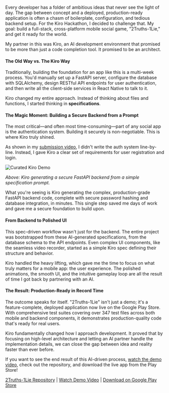 Every developer has a folder of ambitious ideas that never see the light of day. The gap between concept and a deployed, production-ready application is often a chasm of boilerplate, configuration, and tedious backend setup. For the Kiro Hackathon, I decided to challenge that. My goal: build a full-stack, cross-platform mobile social game, "2Truths-1Lie," and get it ready for the world.

My partner in this was Kiro, an AI development environment that promised to be more than just a code completion tool. It promised to be an architect.

#### The Old Way vs. The Kiro Way

Traditionally, building the foundation for an app like this is a multi-week process. You'd manually set up a FastAPI server, configure the database with SQLAlchemy, design RESTful API endpoints for user authentication, and then write all the client-side services in React Native to talk to it.

Kiro changed my entire approach. Instead of thinking about files and functions, I started thinking in **specifications**.

#### The Magic Moment: Building a Secure Backend from a Prompt

The most critical—and often most time-consuming—part of any social app is the authentication system. Building it securely is non-negotiable. This is where Kiro truly shined.

As shown in my [submission video](https://youtu.be/Y97sCqtQKB8), I didn't write the auth system line-by-line. Instead, I gave Kiro a clear set of requirements for user registration and login.

![Curated Kiro Demo](https://github.com/kingkw1/public_media/raw/main/gifs/curated_kiro.gif)

*Above: Kiro generating a secure FastAPI backend from a simple specification prompt.*

What you're seeing is Kiro generating the complex, production-grade FastAPI backend code, complete with secure password hashing and database integration, in minutes. This single step saved me days of work and gave me a secure foundation to build upon.

#### From Backend to Polished UI

This spec-driven workflow wasn't just for the backend. The entire project was bootstrapped from these AI-generated specifications, from the database schema to the API endpoints. Even complex UI components, like the seamless video recorder, started as a simple Kiro spec defining their structure and behavior.

Kiro handled the heavy lifting, which gave me the time to focus on what truly matters for a mobile app: the user experience. The polished animations, the smooth UI, and the intuitive gameplay loop are all the result of time I got back by partnering with an AI.

#### The Result: Production-Ready in Record Time

The outcome speaks for itself. "2Truths-1Lie" isn't just a demo; it's a feature-complete, deployed application now live on the Google Play Store. With comprehensive test suites covering over 347 test files across both mobile and backend components, it demonstrates production-quality code that's ready for real users.

Kiro fundamentally changed how I approach development. It proved that by focusing on high-level architecture and letting an AI partner handle the implementation details, we can close the gap between idea and reality faster than ever before.

If you want to see the end result of this AI-driven process, [watch the demo video](https://youtu.be/Y97sCqtQKB8), check out the repository, and download the live app from the Play Store!

[2Truths-1Lie Repository](https://github.com/kingkw1/2Truths-1Lie) | [Watch Demo Video](https://youtu.be/Y97sCqtQKB8) | [Download on Google Play Store](https://play.google.com/store/apps/details?id=com.kingkw1.twotruthsoneliegame)
